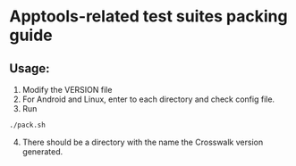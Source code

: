 # Apptools-related test suites packing guide

## Usage:
1. Modify the VERSION file
2. For Android and Linux, enter to each directory and check config file.
3. Run

```Bash
./pack.sh
```
4. There should be a directory with the name the Crosswalk version generated.


